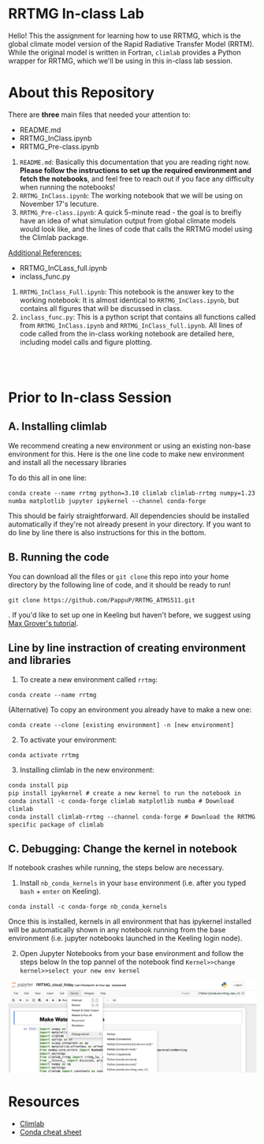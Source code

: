 # RRTMG In-class Lab 

Hello! This the assignment for learning how to use RRTMG, which is the global climate model version of 
the Rapid Radiative Transfer Model (RRTM). While the original model is written in Fortran, `climlab` provides a 
Python wrapper for RRTMG, which we'll be using in this in-class lab session. 

# About this Repository

There are **three** main files that needed your attention to: 
- README.md
- RRTMG_InClass.ipynb
- RRTMG_Pre-class.ipynb

1. `README.md`: Basically this documentation that you are reading right now. **Please follow the instructions to set up the required environment and fetch the notebooks**, and feel free to reach out if you face any difficulty when running the notebooks!
2. `RRTMG_InClass.ipynb`: The working notebook that we will be using on November 17's lecuture.
3. `RRTMG_Pre-class.ipynb`: A quick 5-minute read - the goal is to breifly have an idea of what simulation output from global climate models would look like, and the lines of code that calls the RRTMG model using the Climlab package. 

<ins>Additional References:</ins>
- RRTMG_InCLass_full.ipynb 
- inclass_func.py

1. `RRTMG_InClass_Full.ipynb`: This notebook is the answer key to the working notebook: It is almost identical to `RRTMG_InClass.ipynb`, but contains all figures that will be discussed in class.
2. `inclass_func.py`: This is a python script that contains all functions called from `RRTMG_InClass.ipynb` and `RRTMG_InClass_full.ipynb`. All lines of code called from the in-class working notebook are detailed here, including model calls and figure plotting. 

<br/><br/>

# Prior to In-class Session
## A. Installing climlab

We recommend creating a new environment or using an existing non-base environment for this. Here is the one line code to make new environment and install all the necessary libraries 

To do this all in one line:
```
conda create --name rrtmg python=3.10 climlab climlab-rrtmg numpy=1.23 numba matplotlib jupyter ipykernel --channel conda-forge
```

This should be fairly straightforward. All dependencies should be installed automatically if they're not already present in your directory. If you want to do line by line there is also instructions for this in the bottom.

## B. Running the code
You can download all the files or ``git clone`` this repo into your home directory by the following line of code, and it should be ready to run!
```
git clone https://github.com/PappuP/RRTMG_ATMS511.git
```

. If you'd like to set up one in Keeling but haven't before, we suggest using [Max Grover's tutorial](https://github.com/mgrover1/keeling-crash-course).

## Line by line instraction of creating environment and libraries 

1. To create a new environment called `rrtmg`:
```
conda create --name rrtmg
```

(Alternative) To copy an environment you already have to make a new one: 
```
conda create --clone [existing environment] -n [new environment] 
```

2. To activate your environment:
```
conda activate rrtmg
```

3. Installing climlab in the new environment:
```
conda install pip 
pip install ipykernel # create a new kernel to run the notebook in 
conda install -c conda-forge climlab matplotlib numba # Download climlab
conda install climlab-rrtmg --channel conda-forge # Download the RRTMG specific package of climlab
```

## C. Debugging: Change the kernel in notebook
If notebook crashes while running,  the steps below are necessary.

1. Install ``nb_conda_kernels`` in your ``base`` environment (i.e. after you typed `bash` + `enter` on Keeling). 

```
conda install -c conda-forge nb_conda_kernels
```

Once this is installed, kernels in all environment that has ipykernel installed will be automatically shown in any notebook running from the base environment (i.e. jupyter notebooks launched in the Keeling login node). 

2. Open Jupyter Notebooks from your base environment and follow the steps below
In the top pannel of the notebook find ``Kernel>>change kernel>>select your new env kernel``

<img src="Supplementary/kernal.png" alt="Change the kernel in notebook" title="Change the kernel in notebook">

# Resources
- [Climlab](https://climlab.readthedocs.io/en/latest/)
- [Conda cheat sheet](https://docs.conda.io/projects/conda/en/4.6.0/_downloads/52a95608c49671267e40c689e0bc00ca/conda-cheatsheet.pdf)
